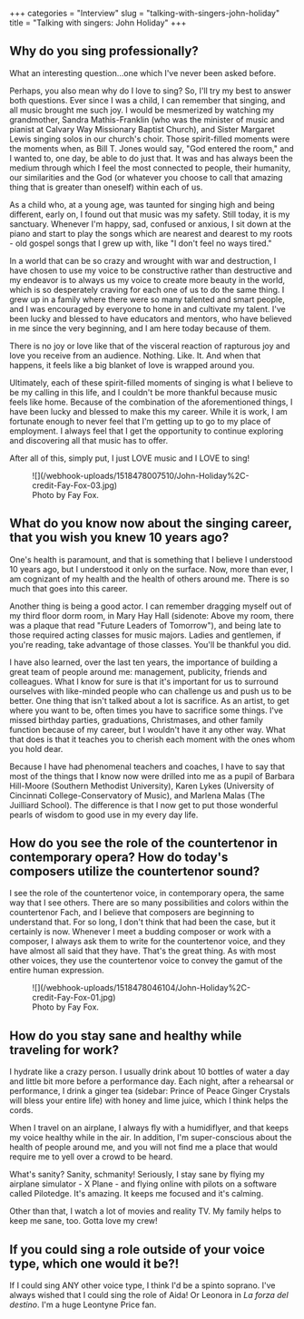 +++
categories = "Interview"
slug = "talking-with-singers-john-holiday"
title = "Talking with singers: John Holiday"
+++

## Why do you sing professionally?

What an interesting question…one which I've never been asked before.  

Perhaps, you also mean why do I love to sing?  So, I'll try my best to answer both questions.  Ever since I was a child, I can remember that singing, and all music brought me such joy.  I would be mesmerized by watching my grandmother, Sandra Mathis-Franklin (who was the minister of music and pianist at Calvary Way Missionary Baptist Church), and Sister Margaret Lewis singing solos in our church's choir.  Those spirit-filled moments were the moments when, as Bill T. Jones would say, "God entered the room," and I wanted to, one day, be able to do just that.  It was and has always been the medium through which I feel the most connected to people, their humanity, our similarities and the God (or whatever you choose to call that amazing thing that is greater than oneself) within each of us.  

As a child who, at a young age, was taunted for singing high and being different, early on, I found out that music was my safety.  Still today, it is my sanctuary.  Whenever I'm happy, sad, confused or anxious, I sit down at the piano and start to play the songs which are nearest and dearest to my roots - old gospel songs that I grew up with, like "I don't feel no ways tired."  

In a world that can be so crazy and wrought with war and destruction, I have chosen to use my voice to be constructive rather than destructive and my endeavor is to always us my voice to create more beauty in the world, which is so desperately craving for each one of us to do the same thing.  I grew up in a family where there were so many talented and smart people, and I was encouraged by everyone to hone in and cultivate my talent.  I've been lucky and blessed to have educators and mentors, who have believed in me since the very beginning, and I am here today because of them.  

There is no joy or love like that of the visceral reaction of rapturous joy and love you receive from an audience.  Nothing. Like. It.  And when that happens, it feels like a big blanket of love is wrapped around you. 

Ultimately, each of these spirit-filled moments of singing is what I believe to be my calling in this life, and I couldn't be more thankful because music feels like home.  Because of the combination of the aforementioned things, I have been lucky and blessed to make this my career. While it is work, I am fortunate enough to never feel that I'm getting up to go to my place of employment.  I always feel that I get the opportunity to continue exploring and discovering all that music has to offer.  

After all of this, simply put, I just LOVE music and I LOVE to sing!

<figure data-type="image">
![](/webhook-uploads/1518478007510/John-Holiday%2C-credit-Fay-Fox-03.jpg)
<figcaption>Photo by Fay Fox.</figcaption>
</figure>

## What do you know now about the singing career, that you wish you knew 10 years ago?

One's health is paramount, and that is something that I believe I understood 10 years ago, but I understood it only on the surface.  Now, more than ever, I am cognizant of my health and the health of others around me. There is so much that goes into this career.  

Another thing is being a good actor.  I can remember dragging myself out of my third floor dorm room, in Mary Hay Hall (sidenote: Above my room, there was a plaque that read "Future Leaders of Tomorrow"), and being late to those required acting classes for music majors.  Ladies and gentlemen, if you're reading, take advantage of those classes.  You'll be thankful you did.

I have also learned, over the last ten years, the importance of building a great team of people around me: management, publicity, friends and colleagues.  What I know for sure is that it's important for us to surround ourselves with like-minded people who can challenge us and push us to be better.  One thing that isn't talked about a lot is sacrifice. As an artist, to get where you want to be, often times you have to sacrifice some things.  I've missed birthday parties, graduations, Christmases, and other family function because of my career, but I wouldn't have it any other way.  What that does is that it teaches you to cherish each moment with the ones whom you hold dear.

Because I have had phenomenal teachers and coaches, I have to say that most of the things that I know now were drilled into me as a pupil of Barbara Hill-Moore (Southern Methodist University), Karen Lykes (University of Cincinnati College-Conservatory of Music), and Marlena Malas (The Juilliard School).  The difference is that I now get to put those wonderful pearls of wisdom to good use in my every day life.  

## How do you see the role of the countertenor in contemporary opera?  How do today's composers utilize the countertenor sound?

I see the role of the countertenor voice, in contemporary opera, the same way that I see others.  There are so many possibilities and colors within the countertenor Fach, and I believe that composers are beginning to understand that.  For so long, I don't think that had been the case, but it certainly is now.  Whenever I meet a budding composer or work with a composer, I always ask them to write for the countertenor voice, and they have almost all said that they have.  That's the great thing.  As with most other voices, they use the countertenor voice to convey the gamut of the entire human expression. 

<figure data-type="image">
![](/webhook-uploads/1518478046104/John-Holiday%2C-credit-Fay-Fox-01.jpg)
<figcaption>Photo by Fay Fox.</figcaption>
</figure>

## How do you stay sane and healthy while traveling for work?

I hydrate like a crazy person.  I usually drink about 10 bottles of water a day and little bit more before a performance day.  Each night, after a rehearsal or performance, I drink a ginger tea (sidebar: Prince of Peace Ginger Crystals will bless your entire life) with honey and lime juice, which I think helps the cords.  

When I travel on an airplane, I always fly with a humidiflyer, and that keeps my voice healthy while in the air.  In addition, I'm super-conscious about the health of people around me, and you will not find me a place that would require me to yell over a crowd to be heard. 

What's sanity?  Sanity, schmanity!  Seriously, I stay sane by flying my airplane simulator - X Plane - and flying online with pilots on a software called Pilotedge.  It's amazing.  It keeps me focused and it's calming. 

Other than that, I watch a lot of movies and reality TV.  My family helps to keep me sane, too. Gotta love my crew!  

## If you could sing a role outside of your voice type, which one would it be?!

If I could sing ANY other voice type, I think I'd be a spinto soprano.  I've always wished that I could sing the role of Aida! Or Leonora in *La forza del destino*. I'm a huge Leontyne Price fan.
